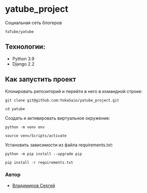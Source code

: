 # yatube_project
 Социальная сеть блогеров

```
YaTube/yatube
```

## Технологии:
- Python 3.9
- Django 2.2

## Как запустить проект

Клонировать репозиторий и перейти в него в командной строке:

```
git clone git@github.com:YokaSaio/yatube_project.git
```

```
cd yatube
```

Cоздать и активировать виртуальное окружение:

```
python -m venv env
```

```
source venv/Scripts/activate
```

Установить зависимости из файла requirements.txt:

```
python -m pip install --upgrade pip
```

```
pip install -r requirements.txt
```


### Автор
- [Владимиров Сергей](https://github.com/YokaSaio/yatube_project)